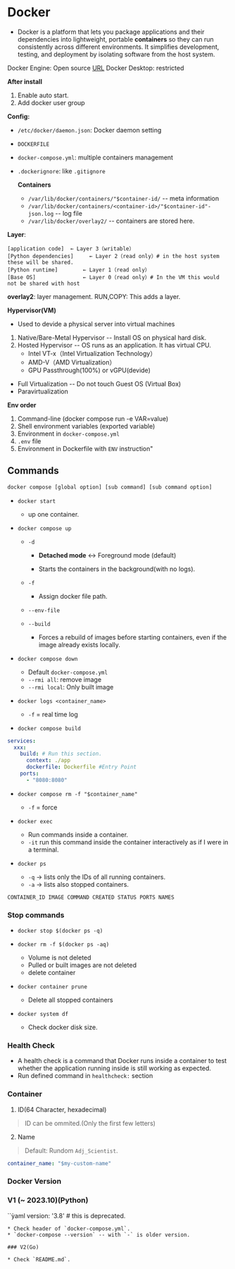 # Docker
* Docker is a platform that lets you package applications and their dependencies into lightweight, portable **containers** so they can run consistently across different environments. It simplifies development, testing, and deployment by isolating software from the host system.

Docker Engine: Open source
[URL](https://github.com/moby/moby)
Docker Desktop: restricted

**After install**
1. Enable auto start.
2. Add docker user group 

**Config:**
* `/etc/docker/daemon.json`: Docker daemon setting
* `DOCKERFILE`
* `docker-compose.yml`: multiple containers management
* `.dockerignore`: like `.gitignore`

    **Containers**
    * `/var/lib/docker/containers/"$container-id/` -- meta information
    * `/var/lib/docker/containers/<container-id>/"$container-id"-json.log` -- log file
    * `/var/lib/docker/overlay2/` -- containers are stored here.

**Layer**:
```
[application code]  ← Layer 3（writable）
[Python dependencies]     ← Layer 2（read only）# in the host system these will be shared.
[Python runtime]        ← Layer 1（read only）
[Base OS]               ← Layer 0（read only）# In the VM this would not be shared with host
```
**overlay2**: layer management. 
RUN,COPY: This adds a layer.

**Hypervisor(VM)**
* Used to devide a physical server into virtual machines
1. Native/Bare-Metal Hypervisor -- Install OS on physical hard disk.
2. Hosted Hypervisor -- OS runs as an application. It has virtual CPU.
    * Intel VT-x（Intel Virtualization Technology）
    * AMD-V（AMD Virtualization）
    * GPU Passthrough(100%) or  vGPU(devide)

* Full Virtualization -- Do not touch Guest OS (Virtual Box)
* Paravirtualization 

**Env order**
1. Command-line (docker compose run -e VAR=value)
2. Shell environment variables (exported variable)
3. Environment in `docker-compose.yml`
4. `.env` file
5. Environment in Dockerfile with `ENV` instruction"

## Commands
```bash
docker compose [global option] [sub command] [sub command option]
```
* `docker start`
    * up one container.

* `docker compose up`

    * `-d` 
        * **Detached mode** <-> Foreground mode (default)

        * Starts the containers in the background(with no logs).

    * `-f`
        * Assign docker file path.

    *  `--env-file`
    
    * `--build`
        * Forces a rebuild of images before starting containers, even if the image already exists locally.

* `docker compose down`
    * Default `docker-compose.yml`
    * `--rmi all`: remove image
    * `--rmi local`: Only built image

* `docker logs <container_name>`
    
    * `-f` = real time log

* `docker compose build`
```yaml
services:
  xxx:
    build: # Run this section.
      context: ./app
      dockerfile: Dockerfile #Entry Point
    ports:
      - "8080:8080"
```

* `docker compose rm -f "$container_name"`
    * `-f` = force

* `docker exec`
    * Run commands inside a container.
    * `-it`   run this command inside the container interactively as if I were in a terminal.

* `docker ps`
    * `-q` → lists only the IDs of all running containers.
    * `-a` → lists also stopped containers.
```
CONTAINER_ID IMAGE COMMAND CREATED STATUS PORTS NAMES
```

### Stop commands

* `docker stop $(docker ps -q)`

* `docker rm -f $(docker ps -aq)`
    * Volume is not deleted
    * Pulled or built images are not deleted
    * delete container


* `docker container prune`
    * Delete all stopped containers

* `docker system df`
    * Check docker disk size.

### Health Check

* A health check is a command that Docker runs inside a container to test whether the application running inside is still working as expected.
* Run defined command in `healthcheck:` section


### Container
1. ID(64 Character, hexadecimal)
> ID can be ommited.(Only the first few letters)

2. Name
> Default: Rundom `Adj_Scientist`.
```yaml
container_name: "$my-custom-name"
```

### Docker Version


### V1 (~ 2023.10)(Python)
``ỳaml
version: '3.8' # this is deprecated.
```
* Check header of `docker-compose.yml`.
* `docker-compose --version` -- with `-` is older version.

### V2(Go)

* Check `README.md`.



